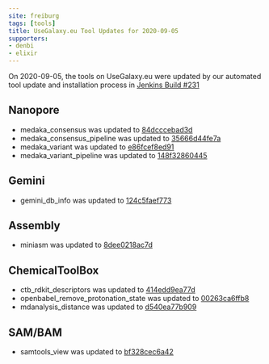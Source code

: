 ```yaml
---
site: freiburg
tags: [tools]
title: UseGalaxy.eu Tool Updates for 2020-09-05
supporters:
- denbi
- elixir
---
```


On 2020-09-05, the tools on UseGalaxy.eu were updated by our automated tool update and installation process in [Jenkins Build #231](https://build.galaxyproject.eu/job/usegalaxy-eu/job/install-tools/#231/)


## Nanopore

- medaka_consensus was updated to [84dcccebad3d](https://toolshed.g2.bx.psu.edu/view/iuc/medaka_consensus/84dcccebad3d)
- medaka_consensus_pipeline was updated to [35666d44fe7a](https://toolshed.g2.bx.psu.edu/view/iuc/medaka_consensus_pipeline/35666d44fe7a)
- medaka_variant was updated to [e86fcef8ed91](https://toolshed.g2.bx.psu.edu/view/iuc/medaka_variant/e86fcef8ed91)
- medaka_variant_pipeline was updated to [148f32860445](https://toolshed.g2.bx.psu.edu/view/iuc/medaka_variant_pipeline/148f32860445)

## Gemini

- gemini_db_info was updated to [124c5faef773](https://toolshed.g2.bx.psu.edu/view/iuc/gemini_db_info/124c5faef773)

## Assembly

- miniasm was updated to [8dee0218ac7d](https://toolshed.g2.bx.psu.edu/view/iuc/miniasm/8dee0218ac7d)

## ChemicalToolBox

- ctb_rdkit_descriptors was updated to [414edd9ea77d](https://toolshed.g2.bx.psu.edu/view/bgruening/ctb_rdkit_descriptors/414edd9ea77d)
- openbabel_remove_protonation_state was updated to [00263ca6ffb8](https://toolshed.g2.bx.psu.edu/view/bgruening/openbabel_remove_protonation_state/00263ca6ffb8)
- mdanalysis_distance was updated to [d540ea77b909](https://toolshed.g2.bx.psu.edu/view/chemteam/mdanalysis_distance/d540ea77b909)

## SAM/BAM

- samtools_view was updated to [bf328cec6a42](https://toolshed.g2.bx.psu.edu/view/iuc/samtools_view/bf328cec6a42)

